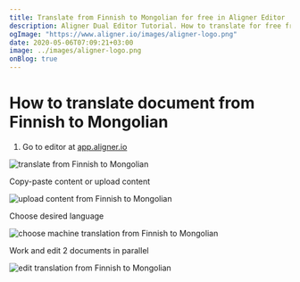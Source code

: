 ```yaml
---
title: Translate from Finnish to Mongolian for free in Aligner Editor
description: Aligner Dual Editor Tutorial. How to translate for free from Finnish to Mongolian. Aligner is multilingual document management platform. 
ogImage: "https://www.aligner.io/images/aligner-logo.png"
date: 2020-05-06T07:09:21+03:00
image: ../images/aligner-logo.png
onBlog: true
---
```


# How to translate document from Finnish to Mongolian

1. Go to editor at [app.aligner.io](https://app.aligner.io "Aligner App web page")

![translate from Finnish to Mongolian](../aligner-blank-editor.png "translate from Finnish to Mongolian")

Copy-paste content or upload content

![upload content from Finnish to Mongolian](../aligner-uploaded-document.png "upload content from Finnish to Mongolian")

Choose desired language

![choose machine translation from Finnish to Mongolian](../aligner-language-dropdown.png "choose machine translation from Finnish to Mongolian")

Work and edit 2 documents in parallel

![edit translation from Finnish to Mongolian](../aligner-double-sitded-editor.png "edit translation from Finnish to Mongolian")

